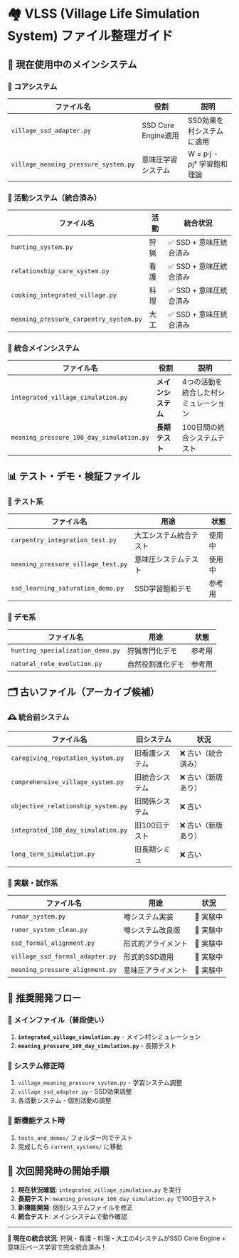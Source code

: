 # 🏘️ VLSS (Village Life Simulation System) ファイル整理ガイド

## 📁 現在使用中のメインシステム

### 🧠 コアシステム
| ファイル名 | 役割 | 説明 |
|-----------|------|------|
| `village_ssd_adapter.py` | SSD Core Engine適用 | SSD効果を村システムに適用 |
| `village_meaning_pressure_system.py` | 意味圧学習システム | W = p·j - ρj² 学習飽和理論 |

### 🏹 活動システム（統合済み）
| ファイル名 | 活動 | 統合状況 |
|-----------|------|----------|
| `hunting_system.py` | 狩猟 | ✅ SSD + 意味圧統合済み |
| `relationship_care_system.py` | 看護 | ✅ SSD + 意味圧統合済み |
| `cooking_integrated_village.py` | 料理 | ✅ SSD + 意味圧統合済み |
| `meaning_pressure_carpentry_system.py` | 大工 | ✅ SSD + 意味圧統合済み |

### 🌟 統合メインシステム
| ファイル名 | 役割 | 説明 |
|-----------|------|------|
| `integrated_village_simulation.py` | **メインシステム** | 4つの活動を統合した村シミュレーション |
| `meaning_pressure_100_day_simulation.py` | **長期テスト** | 100日間の統合システムテスト |

## 📊 テスト・デモ・検証ファイル

### 🧪 テスト系
| ファイル名 | 用途 | 状態 |
|-----------|------|------|
| `carpentry_integration_test.py` | 大工システム統合テスト | 使用中 |
| `meaning_pressure_village_test.py` | 意味圧システムテスト | 使用中 |
| `ssd_learning_saturation_demo.py` | SSD学習飽和デモ | 参考用 |

### 🎯 デモ系  
| ファイル名 | 用途 | 状態 |
|-----------|------|------|
| `hunting_specialization_demo.py` | 狩猟専門化デモ | 参考用 |
| `natural_role_evolution.py` | 自然役割進化デモ | 参考用 |

## 🗂️ 古いファイル（アーカイブ候補）

### 🕰️ 統合前システム
| ファイル名 | 旧システム | 状況 |
|-----------|-----------|------|
| `caregiving_reputation_system.py` | 旧看護システム | ❌ 古い（統合済み） |
| `comprehensive_village_system.py` | 旧統合システム | ❌ 古い（新版あり） |
| `objective_relationship_system.py` | 旧関係システム | ❌ 古い |
| `integrated_100_day_simulation.py` | 旧100日テスト | ❌ 古い（新版あり） |
| `long_term_simulation.py` | 旧長期シミュ | ❌ 古い |

### 🔬 実験・試作系
| ファイル名 | 用途 | 状況 |
|-----------|------|------|
| `rumor_system.py` | 噂システム実装 | 🔄 実験中 |
| `rumor_system_clean.py` | 噂システム改良版 | 🔄 実験中 |
| `ssd_formal_alignment.py` | 形式的アライメント | 🔄 実験中 |
| `village_ssd_formal_adapter.py` | 形式的SSD適用 | 🔄 実験中 |
| `meaning_pressure_alignment.py` | 意味圧アライメント | 🔄 実験中 |

## 🎯 推奨開発フロー

### 👑 メインファイル（普段使い）
1. **`integrated_village_simulation.py`** - メイン村シミュレーション
2. **`meaning_pressure_100_day_simulation.py`** - 長期テスト

### 🔧 システム修正時
1. `village_meaning_pressure_system.py` - 学習システム調整
2. `village_ssd_adapter.py` - SSD効果調整
3. 各活動システム - 個別活動の調整

### 🧪 新機能テスト時
1. `tests_and_demos/` フォルダー内でテスト
2. 完成したら `current_systems/` に移動

## 🚀 次回開発時の開始手順

1. **現在状況確認**: `integrated_village_simulation.py` を実行
2. **長期テスト**: `meaning_pressure_100_day_simulation.py` で100日テスト
3. **新機能開発**: 個別システムファイルを修正
4. **統合テスト**: メインシステムで動作確認

---

**🎯 現在の統合状況**: 狩猟・看護・料理・大工の4システムがSSD Core Engine + 意味圧ベース学習で完全統合済み！